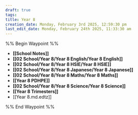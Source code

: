 ```yaml
---
draft: true
tags: 
title: Year 8
creation_date: Monday, February 3rd 2025, 12:59:30 pm
last_edit_date: Monday, February 24th 2025, 11:33:30 am
---
```


%% Begin Waypoint %%

- **[[School Notes]]**
- **[[02 School/Year 8/Year 8 English/Year 8 English]]**
- **[[02 School/Year 8/Year 8 HSIE/Year 8 HSIE]]**
- **[[02 School/Year 8/Year 8 Japanese/Year 8 Japanese]]**
- **[[02 School/Year 8/Year 8 Maths/Year 8 Maths]]**
- **[[Year 8 PDHPE]]**
- **[[02 School/Year 8/Year 8 Science/Year 8 Science]]**
- **[[Year 8 Trimesters]]**
- [[Year 8.md.edtz]]

%% End Waypoint %%
